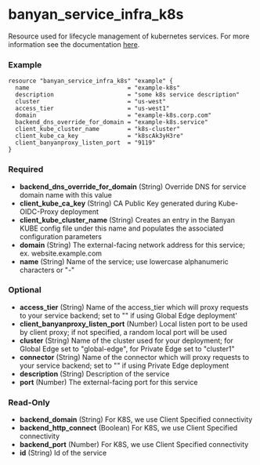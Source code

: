 # banyan_service_infra_k8s

Resource used for lifecycle management of kubernetes services. For more information see the documentation [here](https://docs.banyansecurity.io/docs/feature-guides/infrastructure/k8s-api/).

### Example
```hcl
resource "banyan_service_infra_k8s" "example" {
  name                            = "example-k8s"
  description                     = "some k8s service description"
  cluster                         = "us-west"
  access_tier                     = "us-west1"
  domain                          = "example-k8s.corp.com"
  backend_dns_override_for_domain = "example-k8s.service"
  client_kube_cluster_name        = "k8s-cluster"
  client_kube_ca_key              = "k8scAk3yH3re"
  client_banyanproxy_listen_port  = "9119"
}
```

### Required

- **backend_dns_override_for_domain** (String) Override DNS for service domain name with this value
- **client_kube_ca_key** (String) CA Public Key generated during Kube-OIDC-Proxy deployment
- **client_kube_cluster_name** (String) Creates an entry in the Banyan KUBE config file under this name and populates the associated configuration parameters
- **domain** (String) The external-facing network address for this service; ex. website.example.com
- **name** (String) Name of the service; use lowercase alphanumeric characters or "-"

### Optional

- **access_tier** (String) Name of the access_tier which will proxy requests to your service backend; set to "" if using Global Edge deployment'
- **client_banyanproxy_listen_port** (Number) Local listen port to be used by client proxy; if not specified, a random local port will be used
- **cluster** (String) Name of the cluster used for your deployment; for Global Edge set to "global-edge", for Private Edge set to "cluster1"
- **connector** (String) Name of the connector which will proxy requests to your service backend; set to "" if using Private Edge deployment
- **description** (String) Description of the service
- **port** (Number) The external-facing port for this service

### Read-Only

- **backend_domain** (String) For K8S, we use Client Specified connectivity
- **backend_http_connect** (Boolean) For K8S, we use Client Specified connectivity
- **backend_port** (Number) For K8S, we use Client Specified connectivity
- **id** (String) Id of the service
